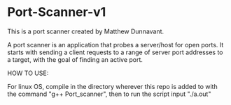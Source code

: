 # Port-Scanner-v1
This is a port scanner created by Matthew Dunnavant. 

A port scanner is an application that probes a server/host for open ports.
It starts with sending a client requests to a range of server port 
addresses to a target, with the goal of finding an active port.

HOW TO USE:

For linux OS, compile in the directory wherever this repo is added to with the command "g++ Port_scanner", then to run the script input "./a.out"

